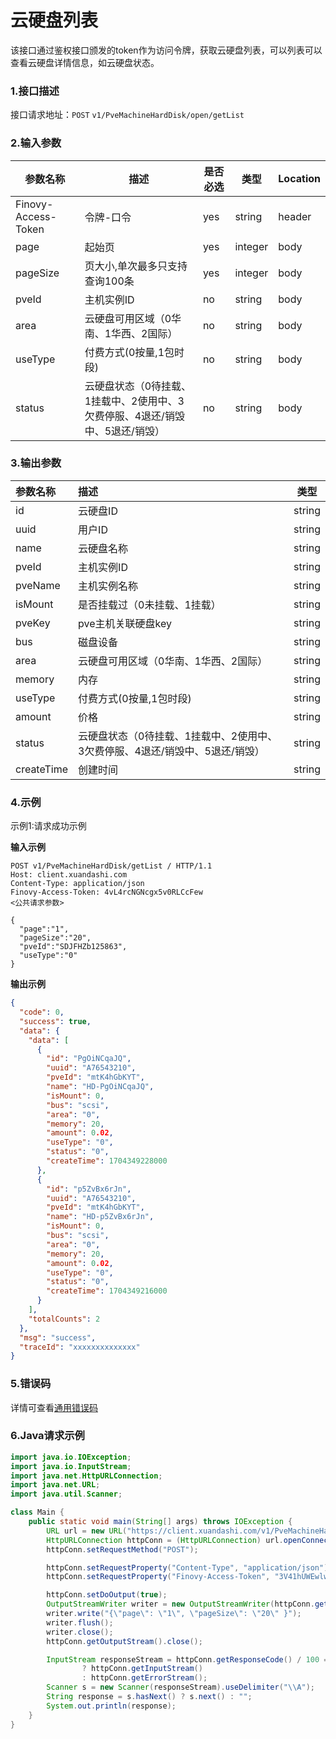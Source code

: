 # 云硬盘列表

该接口通过鉴权接口颁发的token作为访问令牌，获取云硬盘列表，可以列表可以查看云硬盘详情信息，如云硬盘状态。

### 1.接口描述

接口请求地址：`POST`   `v1/PveMachineHardDisk/open/getList`

### 2.输入参数

| 参数名称                | 描述                                         | 是否必选 | 类型      | Location |
|---------------------|--------------------------------------------|------|---------|----------|
| Finovy-Access-Token | 令牌-口令                                      | yes  | string  | header   |
| page                | 起始页                                        | yes  | integer | body     |
| pageSize            | 页大小,单次最多只支持查询100条                          | yes  | integer | body     |
| pveId               | 主机实例ID                                     | no   | string  | body     |
| area                | 云硬盘可用区域（0华南、1华西、2国际）                       | no   | string  | body     |
| useType             | 付费方式(0按量,1包时段)                             | no   | string  | body     |
| status              | 云硬盘状态（0待挂载、1挂载中、2使用中、3欠费停服、4退还/销毁中、5退还/销毁） | no   | string  | body     |

### 3.输出参数

| 参数名称       | 描述                                         | 类型     |
|:-----------|:-------------------------------------------|--------|
| id         | 云硬盘ID                                      | string |
| uuid       | 用户ID                                       | string |
| name       | 云硬盘名称                                      | string |
| pveId      | 主机实例ID                                     | string |
| pveName    | 主机实例名称                                     | string |
| isMount    | 是否挂载过（0未挂载、1挂载）                            | string |
| pveKey     | pve主机关联硬盘key                               | string |
| bus        | 磁盘设备                                       | string |
| area       | 云硬盘可用区域（0华南、1华西、2国际）                       | string |
| memory     | 内存                                         | string |
| useType    | 付费方式(0按量,1包时段)                             | string |
| amount     | 价格                                         | string |
| status     | 云硬盘状态（0待挂载、1挂载中、2使用中、3欠费停服、4退还/销毁中、5退还/销毁） | string |
| createTime | 创建时间                                       | string |

### 4.示例

示例1:请求成功示例

**输入示例**

```text
POST v1/PveMachineHardDisk/getList / HTTP/1.1
Host: client.xuandashi.com
Content-Type: application/json
Finovy-Access-Token: 4vL4rcNGNcgx5v0RLCcFew
<公共请求参数>

{
  "page":"1",
  "pageSize":"20",
  "pveId":"SDJFHZb125863",
  "useType":"0"
}

```

**输出示例**

```json
{
  "code": 0,
  "success": true,
  "data": {
    "data": [
      {
        "id": "PgOiNCqaJQ",
        "uuid": "A76543210",
        "pveId": "mtK4hGbKYT",
        "name": "HD-PgOiNCqaJQ",
        "isMount": 0,
        "bus": "scsi",
        "area": "0",
        "memory": 20,
        "amount": 0.02,
        "useType": "0",
        "status": "0",
        "createTime": 1704349228000
      },
      {
        "id": "p5ZvBx6rJn",
        "uuid": "A76543210",
        "pveId": "mtK4hGbKYT",
        "name": "HD-p5ZvBx6rJn",
        "isMount": 0,
        "bus": "scsi",
        "area": "0",
        "memory": 20,
        "amount": 0.02,
        "useType": "0",
        "status": "0",
        "createTime": 1704349216000
      }
    ],
    "totalCounts": 2
  },
  "msg": "success",
  "traceId": "xxxxxxxxxxxxxx"
}
```

### 5.错误码

详情可查看[通用错误码](https://finovy-open-api.readthedocs.io/zh_CN/latest/api/common/3.%E9%80%9A%E7%94%A8%E9%94%99%E8%AF%AF%E7%A0%81.html#id3)

### 6.Java请求示例

```java
import java.io.IOException;
import java.io.InputStream;
import java.net.HttpURLConnection;
import java.net.URL;
import java.util.Scanner;

class Main {
    public static void main(String[] args) throws IOException {
        URL url = new URL("https://client.xuandashi.com/v1/PveMachineHardDisk/open/getList");
        HttpURLConnection httpConn = (HttpURLConnection) url.openConnection();
        httpConn.setRequestMethod("POST");

        httpConn.setRequestProperty("Content-Type", "application/json");
        httpConn.setRequestProperty("Finovy-Access-Token", "3V41hUWEwlwKH44m7SpJOs");

        httpConn.setDoOutput(true);
        OutputStreamWriter writer = new OutputStreamWriter(httpConn.getOutputStream());
        writer.write("{\"page\": \"1\", \"pageSize\": \"20\" }");
        writer.flush();
        writer.close();
        httpConn.getOutputStream().close();

        InputStream responseStream = httpConn.getResponseCode() / 100 == 2
                ? httpConn.getInputStream()
                : httpConn.getErrorStream();
        Scanner s = new Scanner(responseStream).useDelimiter("\\A");
        String response = s.hasNext() ? s.next() : "";
        System.out.println(response);
    }
}
```